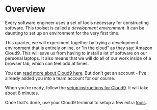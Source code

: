 # Overview

Every software engineer uses a set of tools necessary for constructing
software.  This toolset is called a _development environment_. It can be
daunting to set up an environment for the very first time.

This quarter, we will experiment together by trying a development environment
that is entirely online, or "in the cloud" as they say: Amazon Cloud9.  This will save us
from having to install a lot of software on our personal laptops. It also means
that we will do all of our work inside of a browser tab, which can feel odd at times.

You can [read more about Cloud9 here](https://aws.amazon.com/cloud9/).  But don't
get an account - I've already added you into a team account for our course.

When you're ready, follow the [setup instructions for Cloud9](/1-setup/1-introduction/2-cloud9.md).  It will take about 8 minutes.

Once that's done, use your Cloud9 terminal to setup a few extra [tools](/1-setup/1-introduction/3-tools.md).
